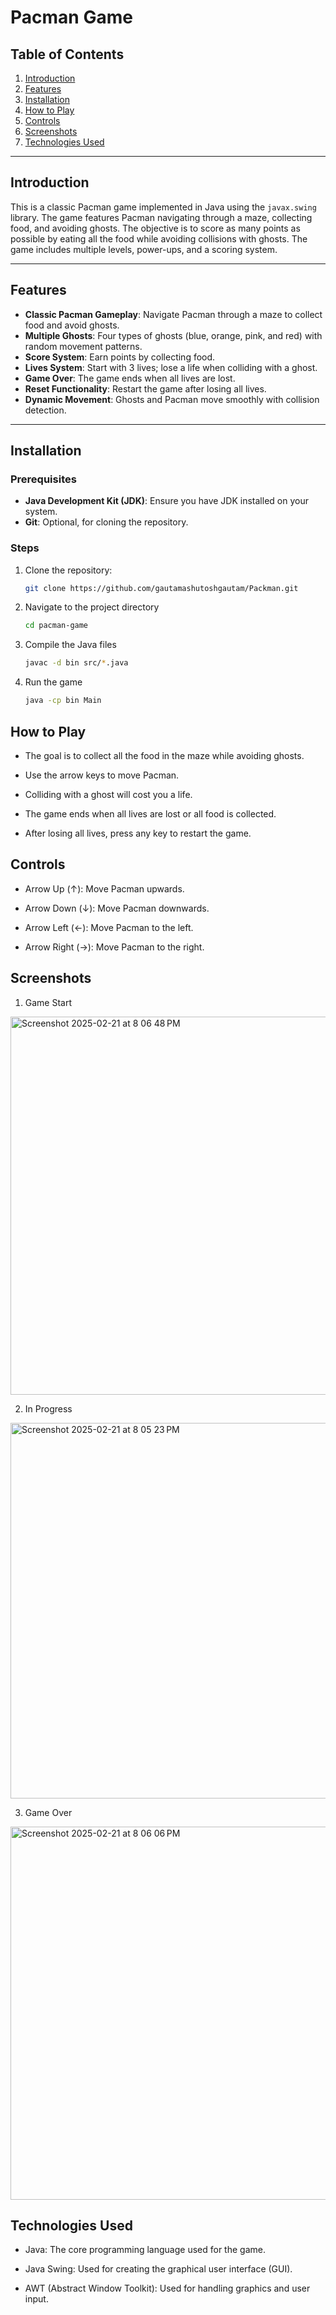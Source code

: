 # Pacman Game

## Table of Contents
1. [Introduction](#introduction)
2. [Features](#features)
3. [Installation](#installation)
4. [How to Play](#how-to-play)
5. [Controls](#controls)
6. [Screenshots](#screenshots)
7. [Technologies Used](#technologies-used)
---

## Introduction
This is a classic Pacman game implemented in Java using the `javax.swing` library. The game features Pacman navigating through a maze, collecting food, and avoiding ghosts. The objective is to score as many points as possible by eating all the food while avoiding collisions with ghosts. The game includes multiple levels, power-ups, and a scoring system.

---

## Features
- **Classic Pacman Gameplay**: Navigate Pacman through a maze to collect food and avoid ghosts.
- **Multiple Ghosts**: Four types of ghosts (blue, orange, pink, and red) with random movement patterns.
- **Score System**: Earn points by collecting food.
- **Lives System**: Start with 3 lives; lose a life when colliding with a ghost.
- **Game Over**: The game ends when all lives are lost.
- **Reset Functionality**: Restart the game after losing all lives.
- **Dynamic Movement**: Ghosts and Pacman move smoothly with collision detection.

---

## Installation
### Prerequisites
- **Java Development Kit (JDK)**: Ensure you have JDK installed on your system.
- **Git**: Optional, for cloning the repository.

### Steps
1. Clone the repository:
   ```bash
   git clone https://github.com/gautamashutoshgautam/Packman.git
   ```
2. Navigate to the project directory
   ```bash
   cd pacman-game
   ```
3. Compile the Java files
   ```bash
   javac -d bin src/*.java
   ```
4. Run the game
   ```bash
   java -cp bin Main
   ```

## How to Play
- The goal is to collect all the food in the maze while avoiding ghosts.

- Use the arrow keys to move Pacman.

- Colliding with a ghost will cost you a life.

- The game ends when all lives are lost or all food is collected.

- After losing all lives, press any key to restart the game.

## Controls
- Arrow Up (↑): Move Pacman upwards.

- Arrow Down (↓): Move Pacman downwards.

- Arrow Left (←): Move Pacman to the left.

- Arrow Right (→): Move Pacman to the right.

## Screenshots

1. Game Start
<img width="605" alt="Screenshot 2025-02-21 at 8 06 48 PM" src="https://github.com/user-attachments/assets/11837fd3-7a49-4df5-8c78-128d00af8cc4" />



2. In Progress
<img width="601" alt="Screenshot 2025-02-21 at 8 05 23 PM" src="https://github.com/user-attachments/assets/07f55c93-d827-4a1f-a2db-14871ced17f0" />



3. Game Over
<img width="597" alt="Screenshot 2025-02-21 at 8 06 06 PM" src="https://github.com/user-attachments/assets/7553b49b-5767-4fa0-8b53-a389ab060e09" />




## Technologies Used
- Java: The core programming language used for the game.

- Java Swing: Used for creating the graphical user interface (GUI).

- AWT (Abstract Window Toolkit): Used for handling graphics and user input.
